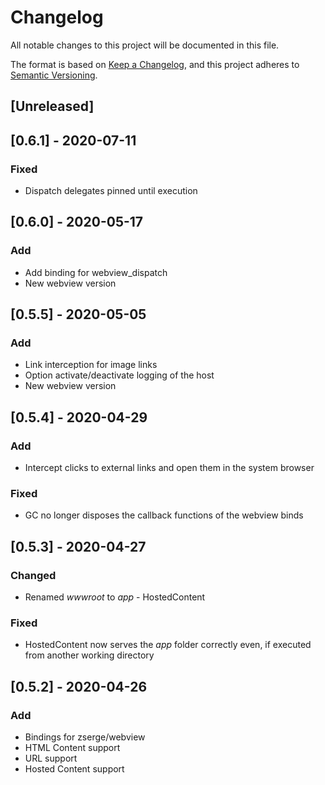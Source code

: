 # Changelog
All notable changes to this project will be documented in this file.

The format is based on [Keep a Changelog](https://keepachangelog.com/en/1.0.0/),
and this project adheres to [Semantic Versioning](https://semver.org/spec/v2.0.0.html).

## [Unreleased]

## [0.6.1] - 2020-07-11
### Fixed
- Dispatch delegates pinned until execution

## [0.6.0] - 2020-05-17
### Add
- Add binding for webview_dispatch
- New webview version

## [0.5.5] - 2020-05-05
### Add
- Link interception for image links
- Option activate/deactivate logging of the host
- New webview version

## [0.5.4] - 2020-04-29
### Add
- Intercept clicks to external links and open them in the system browser

### Fixed
- GC no longer disposes the callback functions of the webview binds

## [0.5.3] - 2020-04-27
### Changed
- Renamed *wwwroot* to *app* - HostedContent

### Fixed
- HostedContent now serves the *app* folder correctly even, if executed from another working directory

## [0.5.2] - 2020-04-26
### Add
- Bindings for zserge/webview
- HTML Content support
- URL support
- Hosted Content support